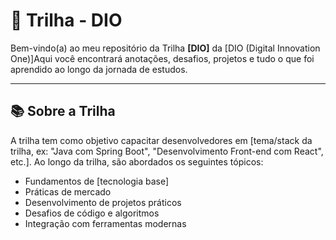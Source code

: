 # 🚀 Trilha - DIO

Bem-vindo(a) ao meu repositório da Trilha **[DIO]** da [DIO (Digital Innovation One)]Aqui você encontrará anotações, desafios, projetos e tudo o que foi aprendido ao longo da jornada de estudos.

---

## 📚 Sobre a Trilha

A trilha tem como objetivo capacitar desenvolvedores em [tema/stack da trilha, ex: "Java com Spring Boot", "Desenvolvimento Front-end com React", etc.]. Ao longo da trilha, são abordados os seguintes tópicos:

- Fundamentos de [tecnologia base]
- Práticas de mercado
- Desenvolvimento de projetos práticos
- Desafios de código e algoritmos
- Integração com ferramentas modernas

